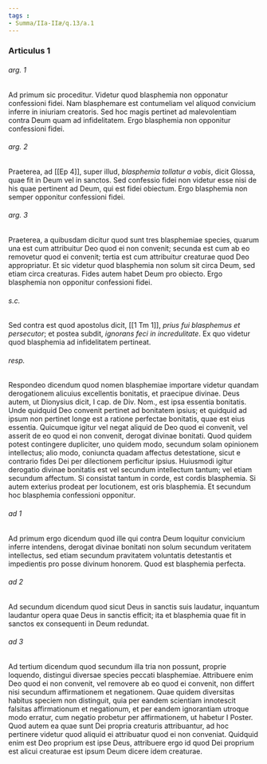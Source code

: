 ```yaml
---
tags : 
- Summa/IIa-IIæ/q.13/a.1
---
```


### Articulus 1

###### arg. 1
Ad primum sic proceditur. Videtur quod blasphemia non opponatur confessioni fidei. Nam blasphemare est contumeliam vel aliquod convicium inferre in iniuriam creatoris. Sed hoc magis pertinet ad malevolentiam contra Deum quam ad infidelitatem. Ergo blasphemia non opponitur confessioni fidei.

###### arg. 2
Praeterea, ad [[Ep 4]], super illud, *blasphemia tollatur a vobis*, dicit Glossa, quae fit in Deum vel in sanctos. Sed confessio fidei non videtur esse nisi de his quae pertinent ad Deum, qui est fidei obiectum. Ergo blasphemia non semper opponitur confessioni fidei.

###### arg. 3
Praeterea, a quibusdam dicitur quod sunt tres blasphemiae species, quarum una est cum attribuitur Deo quod ei non convenit; secunda est cum ab eo removetur quod ei convenit; tertia est cum attribuitur creaturae quod Deo appropriatur. Et sic videtur quod blasphemia non solum sit circa Deum, sed etiam circa creaturas. Fides autem habet Deum pro obiecto. Ergo blasphemia non opponitur confessioni fidei.

###### s.c.
Sed contra est quod apostolus dicit, [[1 Tm 1]], *prius fui blasphemus et persecutor*; et postea subdit, *ignorans feci in incredulitate*. Ex quo videtur quod blasphemia ad infidelitatem pertineat.

###### resp.
Respondeo dicendum quod nomen blasphemiae importare videtur quandam derogationem alicuius excellentis bonitatis, et praecipue divinae. Deus autem, ut Dionysius dicit, I cap. de Div. Nom., est ipsa essentia bonitatis. Unde quidquid Deo convenit pertinet ad bonitatem ipsius; et quidquid ad ipsum non pertinet longe est a ratione perfectae bonitatis, quae est eius essentia. Quicumque igitur vel negat aliquid de Deo quod ei convenit, vel asserit de eo quod ei non convenit, derogat divinae bonitati. Quod quidem potest contingere dupliciter, uno quidem modo, secundum solam opinionem intellectus; alio modo, coniuncta quadam affectus detestatione, sicut e contrario fides Dei per dilectionem perficitur ipsius. Huiusmodi igitur derogatio divinae bonitatis est vel secundum intellectum tantum; vel etiam secundum affectum. Si consistat tantum in corde, est cordis blasphemia. Si autem exterius prodeat per locutionem, est oris blasphemia. Et secundum hoc blasphemia confessioni opponitur.

###### ad 1
Ad primum ergo dicendum quod ille qui contra Deum loquitur convicium inferre intendens, derogat divinae bonitati non solum secundum veritatem intellectus, sed etiam secundum pravitatem voluntatis detestantis et impedientis pro posse divinum honorem. Quod est blasphemia perfecta.

###### ad 2
Ad secundum dicendum quod sicut Deus in sanctis suis laudatur, inquantum laudantur opera quae Deus in sanctis efficit; ita et blasphemia quae fit in sanctos ex consequenti in Deum redundat.

###### ad 3
Ad tertium dicendum quod secundum illa tria non possunt, proprie loquendo, distingui diversae species peccati blasphemiae. Attribuere enim Deo quod ei non convenit, vel removere ab eo quod ei convenit, non differt nisi secundum affirmationem et negationem. Quae quidem diversitas habitus speciem non distinguit, quia per eandem scientiam innotescit falsitas affirmationum et negationum, et per eandem ignorantiam utroque modo erratur, cum negatio probetur per affirmationem, ut habetur I Poster. Quod autem ea quae sunt Dei propria creaturis attribuantur, ad hoc pertinere videtur quod aliquid ei attribuatur quod ei non conveniat. Quidquid enim est Deo proprium est ipse Deus, attribuere ergo id quod Dei proprium est alicui creaturae est ipsum Deum dicere idem creaturae.

